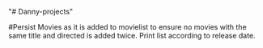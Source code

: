 "# Danny-projects" 

#Persist Movies as it is added to movielist to ensure no movies with the same title and directed is added twice. Print list according to release date.

